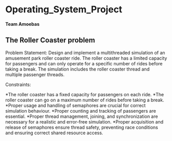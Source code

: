 # Operating_System_Project
#### Team Amoebas
 
## The Roller Coaster problem
Problem Statement: Design and implement a multithreaded simulation of an amusement park roller coaster ride. The roller coaster has a limited capacity for passengers and can only operate for a specific number of rides before taking a break. The simulation includes the roller coaster thread and multiple passenger threads. 
 
Constraints: 

 *The roller coaster has a fixed capacity  for passengers on each ride. 
 *The roller coaster can go on a maximum number of rides before taking a break. 
 *Proper usage and handling of semaphores are crucial for correct simulation behaviour. 
 *Proper counting and tracking of passengers are essential. 
 *Proper thread management, joining, and synchronization are necessary for a realistic and error-free simulation. 
 *Proper acquisition and release of semaphores ensure thread safety, preventing race conditions and ensuring correct shared resource access. 
